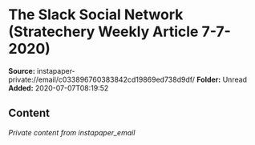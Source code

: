 # The Slack Social Network (Stratechery Weekly Article 7-7-2020)

**Source:** instapaper-private://email/c033896760383842cd19869ed738d9df/
**Folder:** Unread
**Added:** 2020-07-07T08:19:52




## Content
*Private content from instapaper_email*
